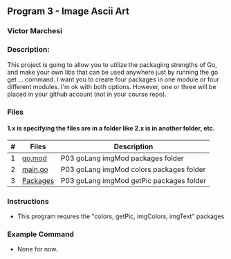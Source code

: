 ## Program 3 - Image Ascii Art
### Victor Marchesi
### Description:

This project is going to allow you to utilize the packaging strengths of Go, and make your own libs that can be used anywhere just by running the go get ... command. I want you to create four packages in one module or four different modules. I'm ok with both options. However, one or three will be placed in your github account (not in your course repo).


### Files

#### 1.x is specifying the files are in a folder like 2.x is in another folder, etc.

|    #    | Files    | Description                      |
| :---: | -------- | -------------------------------- |
|    1    | [go.mod](./go.mod/) | P03 goLang imgMod packages folder |
|    2    | [main.go](./main.go) | P03 goLang imgMod colors packages folder |
|    3    | [Packages](https://github.com/Vizemo/4143imgMod) | P03 goLang imgMod getPic packages folder |



### Instructions

- This program requres the "colors, getPic, imgColors, imgText" packages

### Example Command

- None for now.
